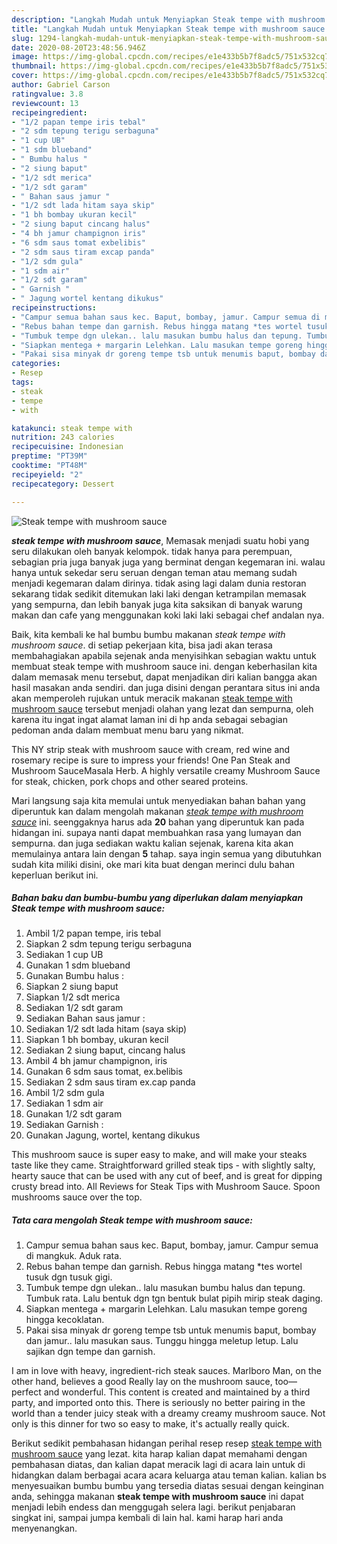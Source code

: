 ```yaml
---
description: "Langkah Mudah untuk Menyiapkan Steak tempe with mushroom sauce yang Menggugah Selera"
title: "Langkah Mudah untuk Menyiapkan Steak tempe with mushroom sauce yang Menggugah Selera"
slug: 1294-langkah-mudah-untuk-menyiapkan-steak-tempe-with-mushroom-sauce-yang-menggugah-selera
date: 2020-08-20T23:48:56.946Z
image: https://img-global.cpcdn.com/recipes/e1e433b5b7f8adc5/751x532cq70/steak-tempe-with-mushroom-sauce-foto-resep-utama.jpg
thumbnail: https://img-global.cpcdn.com/recipes/e1e433b5b7f8adc5/751x532cq70/steak-tempe-with-mushroom-sauce-foto-resep-utama.jpg
cover: https://img-global.cpcdn.com/recipes/e1e433b5b7f8adc5/751x532cq70/steak-tempe-with-mushroom-sauce-foto-resep-utama.jpg
author: Gabriel Carson
ratingvalue: 3.8
reviewcount: 13
recipeingredient:
- "1/2 papan tempe iris tebal"
- "2 sdm tepung terigu serbaguna"
- "1 cup UB"
- "1 sdm blueband"
- " Bumbu halus "
- "2 siung baput"
- "1/2 sdt merica"
- "1/2 sdt garam"
- " Bahan saus jamur "
- "1/2 sdt lada hitam saya skip"
- "1 bh bombay ukuran kecil"
- "2 siung baput cincang halus"
- "4 bh jamur champignon iris"
- "6 sdm saus tomat exbelibis"
- "2 sdm saus tiram excap panda"
- "1/2 sdm gula"
- "1 sdm air"
- "1/2 sdt garam"
- " Garnish "
- " Jagung wortel kentang dikukus"
recipeinstructions:
- "Campur semua bahan saus kec. Baput, bombay, jamur. Campur semua di mangkuk. Aduk rata."
- "Rebus bahan tempe dan garnish. Rebus hingga matang *tes wortel tusuk dgn tusuk gigi."
- "Tumbuk tempe dgn ulekan.. lalu masukan bumbu halus dan tepung. Tumbuk rata. Lalu bentuk dgn tgn bentuk bulat pipih mirip steak daging."
- "Siapkan mentega + margarin Lelehkan. Lalu masukan tempe goreng hingga kecoklatan."
- "Pakai sisa minyak dr goreng tempe tsb untuk menumis baput, bombay dan jamur.. lalu masukan saus. Tunggu hingga meletup letup. Lalu sajikan dgn tempe dan garnish."
categories:
- Resep
tags:
- steak
- tempe
- with

katakunci: steak tempe with 
nutrition: 243 calories
recipecuisine: Indonesian
preptime: "PT39M"
cooktime: "PT48M"
recipeyield: "2"
recipecategory: Dessert

---
```



![Steak tempe with mushroom sauce](https://img-global.cpcdn.com/recipes/e1e433b5b7f8adc5/751x532cq70/steak-tempe-with-mushroom-sauce-foto-resep-utama.jpg)

<b><i>steak tempe with mushroom sauce</i></b>, Memasak menjadi suatu hobi yang seru dilakukan oleh banyak kelompok. tidak hanya para perempuan, sebagian pria juga banyak juga yang berminat dengan kegemaran ini. walau hanya untuk sekedar seru seruan dengan teman atau memang sudah menjadi kegemaran dalam dirinya. tidak asing lagi dalam dunia restoran sekarang tidak sedikit ditemukan laki laki dengan ketrampilan memasak yang sempurna, dan lebih banyak juga kita saksikan di banyak warung makan dan cafe yang menggunakan koki laki laki sebagai chef andalan nya.

Baik, kita kembali ke hal bumbu bumbu makanan <i>steak tempe with mushroom sauce</i>. di setiap pekerjaan kita, bisa jadi akan terasa membahagiakan apabila sejenak anda menyisihkan sebagian waktu untuk membuat steak tempe with mushroom sauce ini. dengan keberhasilan kita dalam memasak menu tersebut, dapat menjadikan diri kalian bangga akan hasil masakan anda sendiri. dan juga disini dengan perantara situs ini anda akan memperoleh rujukan untuk meracik makanan <u>steak tempe with mushroom sauce</u> tersebut menjadi olahan yang lezat dan sempurna, oleh karena itu ingat ingat alamat laman ini di hp anda sebagai sebagian pedoman anda dalam membuat menu baru yang nikmat.

This NY strip steak with mushroom sauce with cream, red wine and rosemary recipe is sure to impress your friends! One Pan Steak and Mushroom SauceMasala Herb. A highly versatile creamy Mushroom Sauce for steak, chicken, pork chops and other seared proteins.


Mari langsung saja kita memulai untuk menyediakan bahan bahan yang diperuntuk kan dalam mengolah makanan <u><i>steak tempe with mushroom sauce</i></u> ini. seenggaknya harus ada <b>20</b> bahan yang diperuntuk kan pada hidangan ini. supaya nanti dapat membuahkan rasa yang lumayan dan sempurna. dan juga sediakan waktu kalian sejenak, karena kita akan memulainya antara lain dengan <b>5</b> tahap. saya ingin semua yang dibutuhkan sudah kita miliki disini, oke mari kita buat dengan merinci dulu bahan keperluan berikut ini.

<!--inarticleads1-->

##### Bahan baku dan bumbu-bumbu yang diperlukan dalam menyiapkan Steak tempe with mushroom sauce:

1. Ambil 1/2 papan tempe, iris tebal
1. Siapkan 2 sdm tepung terigu serbaguna
1. Sediakan 1 cup UB
1. Gunakan 1 sdm blueband
1. Gunakan  Bumbu halus :
1. Siapkan 2 siung baput
1. Siapkan 1/2 sdt merica
1. Sediakan 1/2 sdt garam
1. Sediakan  Bahan saus jamur :
1. Sediakan 1/2 sdt lada hitam (saya skip)
1. Siapkan 1 bh bombay, ukuran kecil
1. Sediakan 2 siung baput, cincang halus
1. Ambil 4 bh jamur champignon, iris
1. Gunakan 6 sdm saus tomat, ex.belibis
1. Sediakan 2 sdm saus tiram ex.cap panda
1. Ambil 1/2 sdm gula
1. Sediakan 1 sdm air
1. Gunakan 1/2 sdt garam
1. Sediakan  Garnish :
1. Gunakan  Jagung, wortel, kentang dikukus


This mushroom sauce is super easy to make, and will make your steaks taste like they came. Straightforward grilled steak tips - with slightly salty, hearty sauce that can be used with any cut of beef, and is great for dipping crusty bread into. All Reviews for Steak Tips with Mushroom Sauce. Spoon mushrooms sauce over the top. 

<!--inarticleads2-->

##### Tata cara mengolah Steak tempe with mushroom sauce:

1. Campur semua bahan saus kec. Baput, bombay, jamur. Campur semua di mangkuk. Aduk rata.
1. Rebus bahan tempe dan garnish. Rebus hingga matang *tes wortel tusuk dgn tusuk gigi.
1. Tumbuk tempe dgn ulekan.. lalu masukan bumbu halus dan tepung. Tumbuk rata. Lalu bentuk dgn tgn bentuk bulat pipih mirip steak daging.
1. Siapkan mentega + margarin Lelehkan. Lalu masukan tempe goreng hingga kecoklatan.
1. Pakai sisa minyak dr goreng tempe tsb untuk menumis baput, bombay dan jamur.. lalu masukan saus. Tunggu hingga meletup letup. Lalu sajikan dgn tempe dan garnish.


I am in love with heavy, ingredient-rich steak sauces. Marlboro Man, on the other hand, believes a good Really lay on the mushroom sauce, too—perfect and wonderful. This content is created and maintained by a third party, and imported onto this. There is seriously no better pairing in the world than a tender juicy steak with a dreamy creamy mushroom sauce. Not only is this dinner for two so easy to make, it&#39;s actually really quick. 

Berikut sedikit pembahasan hidangan perihal resep resep <u>steak tempe with mushroom sauce</u> yang lezat. kita harap kalian dapat memahami dengan pembahasan diatas, dan kalian dapat meracik lagi di acara lain untuk di hidangkan dalam berbagai acara acara keluarga atau teman kalian. kalian bs menyesuaikan bumbu bumbu yang tersedia diatas sesuai dengan keinginan anda, sehingga makanan <b>steak tempe with mushroom sauce</b> ini dapat menjadi lebih endess dan menggugah selera lagi. berikut penjabaran singkat ini, sampai jumpa kembali di lain hal. kami harap hari anda menyenangkan.
